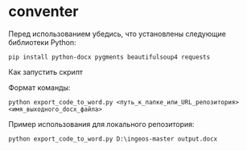 # conventer

Перед использованием убедись, что установлены следующие библиотеки Python:

`pip install python-docx pygments beautifulsoup4 requests`

Как запустить скрипт

Формат команды:

`python export_code_to_word.py <путь_к_папке_или_URL_репозитория> <имя_выходного_docx_файла>`

Пример использования для локального репозитория:

`python export_code_to_word.py D:\ingeos-master output.docx`

